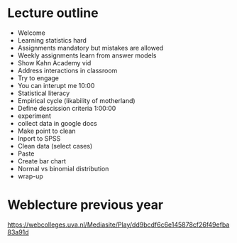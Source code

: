# Lecture outline

* Welcome
* Learning statistics hard
* Assignments mandatory but mistakes are allowed
* Weekly assignments learn from answer models
* Show Kahn Academy vid
* Address interactions in classroom
* Try to engage
* You can interupt me
10:00
* Statistical literacy
* Empirical cycle (likability of motherland)
* Define descission criteria
1:00:00
* experiment
* collect data in google docs
* Make point to clean
* Inport to SPSS
* Clean data (select cases)
* Paste
* Create bar chart
* Normal vs binomial distribution
* wrap-up


# Weblecture previous year

https://webcolleges.uva.nl/Mediasite/Play/dd9bcdf6c6e145878cf26f49efba83a91d